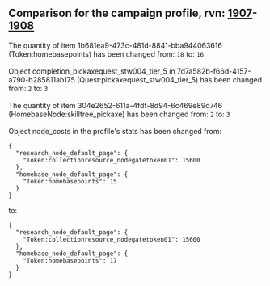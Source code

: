 ## Comparison for the campaign profile, rvn: [1907](https://github.com/PRO100KatYT/FortniteProfileRevisions/tree/main/profiles/campaign/1907%20campaign.json)-[1908](https://github.com/PRO100KatYT/FortniteProfileRevisions/tree/main/profiles/campaign/1908%20campaign.json)

The quantity of item 1b681ea9-473c-481d-8841-bba944063616 (Token:homebasepoints) has been changed from: `18` to: `16`
<br><br>
Object completion_pickaxequest_stw004_tier_5 in 7d7a582b-f66d-4157-a790-b285811ab175 (Quest:pickaxequest_stw004_tier_5) has been changed from: `2` to: `3`
<br><br>
The quantity of item 304e2652-611a-4fdf-8d94-6c469e89d746 (HomebaseNode:skilltree_pickaxe) has been changed from: `2` to: `3`
<br><br>
Object node_costs in the profile's stats has been changed from:

```
{
  "research_node_default_page": {
    "Token:collectionresource_nodegatetoken01": 15600
  },
  "homebase_node_default_page": {
    "Token:homebasepoints": 15
  }
}
```

to:

```
{
  "research_node_default_page": {
    "Token:collectionresource_nodegatetoken01": 15600
  },
  "homebase_node_default_page": {
    "Token:homebasepoints": 17
  }
}
```

<br><br>
